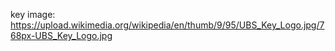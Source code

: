 key image: https://upload.wikimedia.org/wikipedia/en/thumb/9/95/UBS_Key_Logo.jpg/768px-UBS_Key_Logo.jpg
